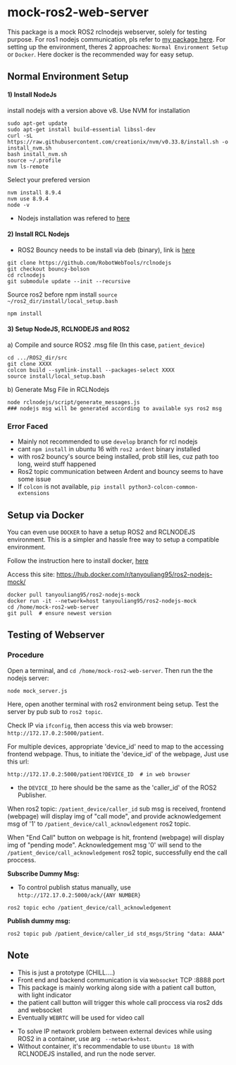 # mock-ros2-web-server
This package is a mock ROS2 rclnodejs webserver, solely for testing purpose. For ros1 nodejs communication, pls refer to [my package here](https://github.com/tanyouliang95/WebPlaneVisualizer). For setting up the environment, theres 2 approaches: `Normal Environment Setup` or `Docker`. Here docker is the recommended way for easy setup.

## Normal Environment Setup

#### 1) Install NodeJs
install nodejs with a version above v8. Use NVM for installation

```
sudo apt-get update
sudo apt-get install build-essential libssl-dev
curl -sL https://raw.githubusercontent.com/creationix/nvm/v0.33.8/install.sh -o install_nvm.sh
bash install_nvm.sh
source ~/.profile
nvm ls-remote
```

Select your prefered version
```
nvm install 8.9.4
nvm use 8.9.4
node -v
```

* Nodejs installation was refered to [here](https://www.digitalocean.com/community/tutorials/how-to-install-node-js-on-ubuntu-16-04)


#### 2) Install RCL Nodejs

* ROS2 Bouncy needs to be install via deb (binary), link is [here](https://index.ros.org/doc/ros2/Linux-Install-Debians/)

```
git clone https://github.com/RobotWebTools/rclnodejs
git checkout bouncy-bolson
cd rclnodejs
git submodule update --init --recursive
```

Source ros2 before npm install `source ~/ros2_dir/install/local_setup.bash`

```
npm install
```

#### 3) Setup NodeJS, RCLNODEJS and ROS2

a) Compile and source ROS2 .msg file  (In this case, `patient_device`)
```
cd .../ROS2_dir/src
git clone XXXX
colcon build --symlink-install --packages-select XXXX
source install/local_setup.bash
```

b) Generate Msg File in RCLNodejs
```
node rclnodejs/script/generate_messages.js 
### nodejs msg will be generated according to available sys ros2 msg
```

### Error Faced

* Mainly not recommended to use `develop` branch for rcl nodejs
* cant `npm install` in ubuntu 16 with `ros2 ardent` binary installed
* with ros2 bouncy's source being installed, prob still lies, cuz path too long, weird stuff happened
* Ros2 topic communication between Ardent and bouncy seems to have some issue
* If `colcon` is not available, `pip install python3-colcon-common-extensions`


## Setup via Docker

You can even use `DOCKER` to have a setup ROS2 and RCLNODEJS environment. This is a simpler and hassle free way to setup a compatible environment.

Follow the instruction here to install docker, [here](https://www.digitalocean.com/community/tutorials/how-to-install-and-use-docker-on-ubuntu-16-04)

Access this site: https://hub.docker.com/r/tanyouliang95/ros2-nodejs-mock/

```
docker pull tanyouliang95/ros2-nodejs-mock
docker run -it --network=host tanyouliang95/ros2-nodejs-mock
cd /home/mock-ros2-web-server
git pull  # ensure newest version
```


## Testing of Webserver


### Procedure

Open a terminal, and `cd /home/mock-ros2-web-server`. Then run the the nodejs server:

```
node mock_server.js
```

Here, open another terminal with ros2 environment being setup. Test the server by pub sub to `ros2 topic`. 

Check IP via `ifconfig`, then access this via web browser:  `http://172.17.0.2:5000/patient`. 

For multiple devices, appropriate 'device_id' need to map to the accessing frontend webpage. Thus, to initiate the 'device_id' of the webpage, Just use this url:

```
http://172.17.0.2:5000/patient?DEVICE_ID  # in web browser
```

* the `DEVICE_ID` here should be the same as the 'caller_id' of the ROS2 Publisher.

When ros2 topic: `/patient_device/caller_id` sub msg is received, frontend (webpage) will display img of "call mode", and provide acknowledgement msg of '1' to `/patient_device/call_acknowledgement` ros2 topic.

When "End Call" button on webpage is hit, frontend (webpage) will display img of "pending mode". Acknowledgement msg '0' will send to the `/patient_device/call_acknowledgement` ros2 topic, successfully end the call proccess.


**Subscribe Dummy Msg:**

- To control publish status manually, use `http://172.17.0.2:5000/ack/{ANY NUMBER}`


```
ros2 topic echo /patient_device/call_acknowledgement
```

**Publish dummy msg:**

```
ros2 topic pub /patient_device/caller_id std_msgs/String "data: AAAA"
```

## Note

- This is just a prototype (CHILL....)
- Front end and backend communication is via `Websocket` TCP :8888 port
- This package is mainly working along side with a patient call button, with light indicator
- the patient call button will trigger this whole call proccess via ros2 dds and websocket
- Eventually `WEBRTC` will be used for video call

* To solve IP network problem between external devices while using ROS2 in a container, use arg ` --network=host`.
* Without container, it's recommendable to use `Ubuntu 18` with RCLNODEJS installed, and run the node server.



